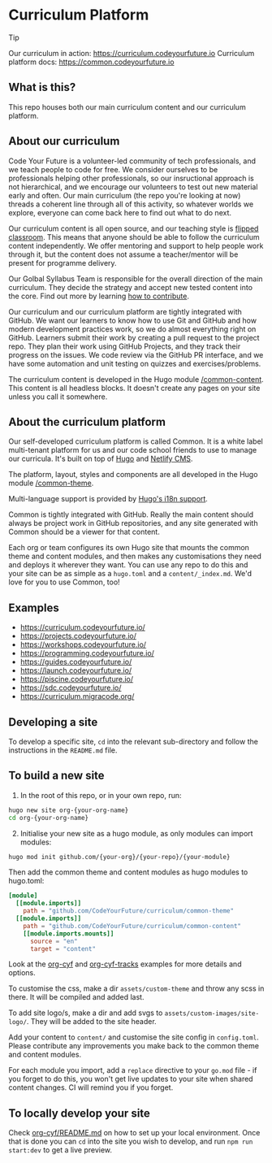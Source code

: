 # Curriculum Platform

> [!TIP]  
> Our curriculum in action: https://curriculum.codeyourfuture.io
> Curriculum platform docs: https://common.codeyourfuture.io

## What is this?

This repo houses both our main curriculum content and our curriculum platform. 

## About our curriculum

Code Your Future is a volunteer-led community of tech professionals, and we teach people to code for free. We consider ourselves to be professionals helping other professionals, so our insructional approach is not hierarchical, and we encourage our volunteers to test out new material early and often. Our main curriculum (the repo you're looking at now) threads a coherent line through all of this activity, so whatever worlds we explore, everyone can come back here to find out what to do next.  

Our curriculum content is all open source, and our teaching style is [flipped classroom](https://teachingcommons.stanford.edu/teaching-guides/blended-and-hybrid-teaching-guide/frameworks-blended-and-hybrid-teaching/flipped). This means that anyone should be able to follow the curriculum content independently. We offer mentoring and support to help people work through it, but the content does not assume a teacher/mentor will be present for programme delivery.

Our Golbal Syllabus Team is responsible for the overall direction of the main curriculum. They decide the strategy and accept new tested content into the core. Find out more by learning [how to contribute](/contributing.md). 

Our curriculum and our curriculum platform are tightly integrated with GitHub. We want our learners to know how to use Git and GitHub and how modern development practices work, so we do almost everything right on GitHub. Learners submit their work by creating a pull request to the project repo. They plan their work using GitHub Projects, and they track their progress on the issues. We code review via the GitHub PR interface, and we have some automation and unit testing on quizzes and exercises/problems. 

The curriculum content is developed in the Hugo module [/common-content](/common-content). This content is all headless blocks. It doesn't create any pages on your site unless you call it somewhere.

## About the curriculum platform

Our self-developed curriculum platform is called Common. It is a white label multi-tenant platform for us and our code school friends to use to manage our curricula. It's built on top of [Hugo](https://gohugo.io/) and [Netlify CMS](https://www.netlifycms.org/).

The platform, layout, styles and components are all developed in the Hugo module [/common-theme](/common-theme).

Multi-language support is provided by [Hugo's i18n support](https://gohugo.io/content-management/multilingual/).

Common is tightly integrated with GitHub. Really the main content should always be project work in GitHub repositories, and any site generated with Common should be a viewer for that content. 

Each org or team configures its own Hugo site that mounts the common theme and content modules, and then makes any customisations they need and deploys it wherever they want. You can use any repo to do this and your site can be as simple as a `hugo.toml` and a `content/_index.md`. We'd love for you to use Common, too!

## Examples

- https://curriculum.codeyourfuture.io/
- https://projects.codeyourfuture.io/
- https://workshops.codeyourfuture.io/
- https://programming.codeyourfuture.io/
- https://guides.codeyourfuture.io/
- https://launch.codeyourfuture.io/
- https://piscine.codeyourfuture.io/
- https://sdc.codeyourfuture.io/
- https://curriculum.migracode.org/

## Developing a site

To develop a specific site, `cd` into the relevant sub-directory and follow the instructions in the `README.md` file.

## To build a new site

1. In the root of this repo, or in your own repo, run:

```bash
hugo new site org-{your-org-name}
cd org-{your-org-name}
```

2. Initialise your new site as a hugo module, as only modules can import modules:

```zsh
hugo mod init github.com/{your-org}/{your-repo}/{your-module}
```

Then add the common theme and content modules as hugo modules to hugo.toml:

```toml
[module]
  [[module.imports]]
    path = "github.com/CodeYourFuture/curriculum/common-theme"
  [[module.imports]]
    path = "github.com/CodeYourFuture/curriculum/common-content"
    [[module.imports.mounts]]
      source = "en"
      target = "content"
```

Look at the [org-cyf](/org-cyf/) and [org-cyf-tracks](/org-cyf-tracks/) examples for more details and options.

To customise the css, make a dir `assets/custom-theme` and throw any scss in there. It will be compiled and added last.

To add site logo/s, make a dir and add svgs to `assets/custom-images/site-logo/`. They will be added to the site header.

Add your content to `content/` and customise the site config in `config.toml`. Please contribute any improvements you make back to the common theme and content modules.

For each module you import, add a `replace` directive to your `go.mod` file - if you forget to do this, you won't get live updates to your site when shared content changes. CI will remind you if you forget.

## To locally develop your site

Check [org-cyf/README.md](/org-cyf/README.md) on how to set up your local environment. Once that is done you can `cd` into the site you wish to develop, and run `npm run start:dev` to get a live preview.
